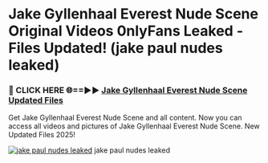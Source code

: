 # Jake Gyllenhaal Everest Nude Scene Original Videos 0nlyFans Leaked - Files Updated! (jake paul nudes leaked)

<h3>🔴 CLICK HERE 🌐==►► <a href="https://tinyurl.com/2p9ay9w9" rel="nofollow">Jake Gyllenhaal Everest Nude Scene Updated Files</a></h3>

Get Jake Gyllenhaal Everest Nude Scene and all content. Now you can access all videos and pictures of Jake Gyllenhaal Everest Nude Scene. New Updated Files 2025!

[![jake paul nudes leaked](https://i.imgur.com/KQgVmj3.gif)](https://tinyurl.com/2p9ay9w9)
jake paul nudes leaked